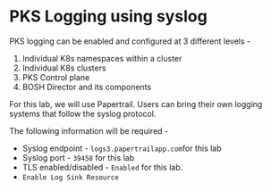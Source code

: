 
# PKS Logging using syslog

PKS logging can be enabled and configured at 3 different levels - 

1. Individual K8s namespaces within a cluster
2. Individual K8s clusters
3. PKS Control plane
4. BOSH Director and its components

For this lab, we will use Papertrail. Users can bring their own logging systems that follow the syslog protocol. 

The following information will be required - 

* Syslog endpoint - `logs3.papertrailapp.com`for this lab
* Syslog port - `39458` for this lab
* TLS enabled/disabled - `Enabled` for this lab. 
* `Enable Log Sink Resource`
<!--stackedit_data:
eyJoaXN0b3J5IjpbMjA4ODI4OTk0MiwyMTA2OTE0ODQ3LDEyMj
Y5ODIzODldfQ==
-->